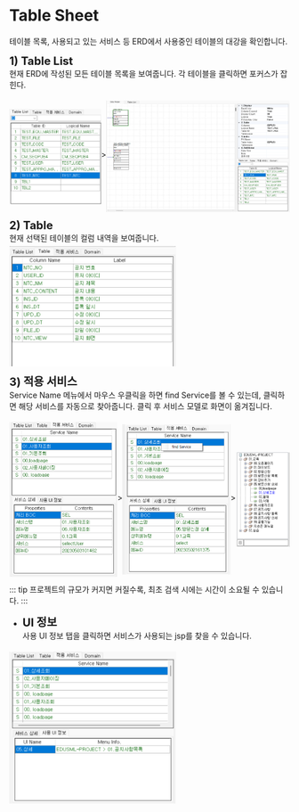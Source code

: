 # Table Sheet
테이블 목록, 사용되고 있는 서비스 등 ERD에서 사용중인 테이블의 대강을 확인합니다.

<b style="font-size: 20px">1) Table List </b><br/>
현재 ERD에 작성된 모든 테이블 목록을 보여줍니다. 각 테이블을 클릭하면 포커스가 잡힌다. <br/>
<div id="table" style="display: flex; align-items: center;">
    <div>
        <img src="../../.vuepress\public\documentation\data-model\DataModelStr\TableSheet\TableList(1).png" style="position: relative;top: 5px; width:200px">
    </div>
    <div> 
        <p> > </p>
    </div>
    <div>
        <img src="../../.vuepress\public\documentation\data-model\DataModelStr\TableSheet\TableList(2).png" style="position: relative;top: 5px; width:400px">
    </div>
</div>

<b style="font-size: 20px">2) Table</b><br/>
현재 선택된 테이블의 컬럼 내역을 보여줍니다.
<img src="../../.vuepress\public\documentation\data-model\DataModelStr\TableSheet\TableSheet.png" style="position: relative;top: 5px; width:300px">

<b style="font-size: 20px">3) 적용 서비스</b><br/>
Service Name 메뉴에서 마우스 우클릭을 하면 find Service를 볼 수 있는데, 클릭하면 해당 서비스를 자동으로 찾아줍니다. 클릭 후 서비스 모델로 화면이 옮겨집니다.
<div id="service" style="display: flex; align-items: center;">
    <div>
        <img src="../../.vuepress\public\documentation\data-model\DataModelStr\TableSheet\Service(1).png" style="position: relative;top: 5px; width:400px">
    </div>
    <div> 
        <p> > </p>
    </div>
    <div>
        <img src="../../.vuepress\public\documentation\data-model\DataModelStr\TableSheet\Service(2).png" style="position: relative;top: 5px; width:400px">
    </div>
    <div> 
        <p> > </p>
    </div>
    <div>
        <img src="../../.vuepress\public\documentation\data-model\DataModelStr\TableSheet\Service(3).png" style="position: relative;top: 5px; width:200px">
    </div>
</div>

<!-- Remark -->
::: tip <Badge type="tip" text="Remark" vertical="middle" /> 
프로젝트의 규모가 커지면 커질수록, 최초 검색 시에는 시간이 소요될 수 있습니다.
:::
<!-- -->

- <b style="font-size: 20px">UI 정보 </b><br/>
사용 UI 정보 탭을 클릭하면 서비스가 사용되는 jsp를 찾을 수 있습니다.
<img src="../../.vuepress\public\documentation\data-model\DataModelStr\TableSheet\UI.png" style="position: relative;top: 5px; width:300px">